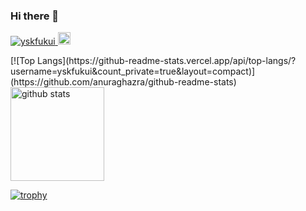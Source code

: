 ### Hi there 👋

<p align="left"> 
  <a href="https://github.com/yskfukui/yskfukui/">
    <img src="https://komarev.com/ghpvc/?username=yskfukui" alt="yskfukui" />
  </a>
  <a href="https://github.com/yskfukui">
    <img height="20" src="https://img.shields.io/github/followers/yskfukui?label=follow&logo=github&style=flat" />
  </a>
</p>

<p align="left"> 
  [![Top Langs](https://github-readme-stats.vercel.app/api/top-langs/?username=yskfukui&count_private=true&layout=compact)](https://github.com/anuraghazra/github-readme-stats)
  <img alt="github stats" height="150px" src="https://github-readme-stats.vercel.app/api?username=yskfukui&count_private=true&show_icons=true&show_icons=true&theme=onedark" />
</p>

[![trophy](https://github-profile-trophy.vercel.app/?username=yskfukui&theme=onedark&column=7
)](https://github.com/ryo-ma/github-profile-trophy)
<!--
**yskfukui/yskfukui** is a ✨ _special_ ✨ repository because its `README.md` (this file) appears on your GitHub profile.

Here are some ideas to get you started:

- 🔭 I’m currently working on ...
- 🌱 I’m currently learning ...
- 👯 I’m looking to collaborate on ...
- 🤔 I’m looking for help with ...
- 💬 Ask me about ...
- 📫 How to reach me: ...
- 😄 Pronouns: ...
- ⚡ Fun fact: ...
-->
